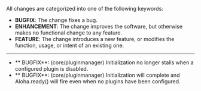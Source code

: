 All changes are categorized into one of the following keywords:

- **BUGFIX**: The change fixes a bug.
- **ENHANCEMENT**: The change improves the software, but otherwise makes no
                   functional change to any feature.
- **FEATURE**: The change introduces a new feature, or modifies the function,
               usage, or intent of an existing one.

----

- ** BUGFIX**: (core/pluginmanager) Initialization no longer stalls when a
               configured plugin is disabled.
- ** BUGFIX**: (core/pluginmanager) Initialization will complete and
			   Aloha.ready() will fire even when no plugins have been
			   configured.
